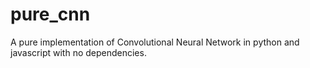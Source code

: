 # pure_cnn
A pure implementation of Convolutional Neural Network in python and javascript with no dependencies.
